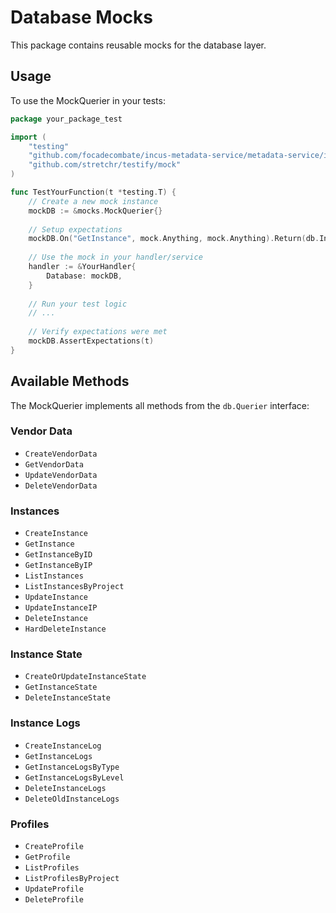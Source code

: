 # Database Mocks

This package contains reusable mocks for the database layer.

## Usage

To use the MockQuerier in your tests:

```go
package your_package_test

import (
    "testing"
    "github.com/focadecombate/incus-metadata-service/metadata-service/internal/storage/db/mocks"
    "github.com/stretchr/testify/mock"
)

func TestYourFunction(t *testing.T) {
    // Create a new mock instance
    mockDB := &mocks.MockQuerier{}
    
    // Setup expectations
    mockDB.On("GetInstance", mock.Anything, mock.Anything).Return(db.Instance{}, nil)
    
    // Use the mock in your handler/service
    handler := &YourHandler{
        Database: mockDB,
    }
    
    // Run your test logic
    // ...
    
    // Verify expectations were met
    mockDB.AssertExpectations(t)
}
```

## Available Methods

The MockQuerier implements all methods from the `db.Querier` interface:

### Vendor Data

- `CreateVendorData`
- `GetVendorData`
- `UpdateVendorData`
- `DeleteVendorData`

### Instances

- `CreateInstance`
- `GetInstance`
- `GetInstanceByID`
- `GetInstanceByIP`
- `ListInstances`
- `ListInstancesByProject`
- `UpdateInstance`
- `UpdateInstanceIP`
- `DeleteInstance`
- `HardDeleteInstance`

### Instance State

- `CreateOrUpdateInstanceState`
- `GetInstanceState`
- `DeleteInstanceState`

### Instance Logs

- `CreateInstanceLog`
- `GetInstanceLogs`
- `GetInstanceLogsByType`
- `GetInstanceLogsByLevel`
- `DeleteInstanceLogs`
- `DeleteOldInstanceLogs`

### Profiles

- `CreateProfile`
- `GetProfile`
- `ListProfiles`
- `ListProfilesByProject`
- `UpdateProfile`
- `DeleteProfile`
